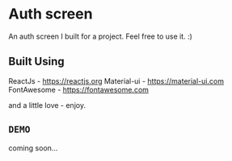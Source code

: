 # Auth screen

An auth screen I built for a project. 
Feel free to use it. :)

## Built Using
ReactJs - https://reactjs.org
Material-ui - https://material-ui.com
FontAwesome - https://fontawesome.com

and a little love - enjoy.


## `DEMO`

coming soon...
